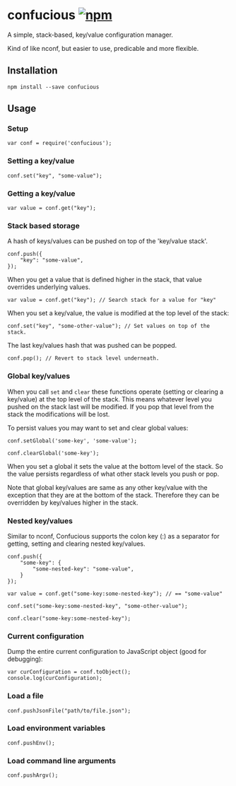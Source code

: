 # confucious [![npm](https://img.shields.io/npm/v/confucious.svg)](https://www.npmjs.com/package/confucious)

A simple, stack-based, key/value configuration manager. 

Kind of like nconf, but easier to use, predicable and more flexible.

## Installation

	npm install --save confucious

## Usage

### Setup

	var conf = require('confucious');

### Setting a key/value

	conf.set("key", "some-value");

### Getting a key/value

	var value = conf.get("key");

### Stack based storage

A hash of keys/values can be pushed on top of the 'key/value stack'. 

	conf.push({
		"key": "some-value",
	});

When you get a value that is defined higher in the stack, that value overrides underlying values.

	var value = conf.get("key"); // Search stack for a value for "key"

When you set a key/value, the value is modified at the top level of the stack:

	conf.set("key", "some-other-value"); // Set values on top of the stack.

The last key/values hash that was pushed can be popped.

	conf.pop(); // Revert to stack level underneath.

### Global key/values

When you call `set` and `clear` these functions operate (setting or clearing a key/value) at the top level of the stack. This means whatever level you pushed on the stack last will be modified. If you pop that level from the stack the modifications will be lost.

To persist values you may want to set and clear global values:

	conf.setGlobal('some-key', 'some-value');

	conf.clearGlobal('some-key');

When you set a global it sets the value at the bottom level of the stack. So the value persists regardless of what other stack levels you push or pop.

Note that global key/values are same as any other key/value with the exception that they are at the bottom of the stack. Therefore they can be overridden by key/values higher in the stack.  

### Nested key/values

Similar to nconf, Confucious supports the colon key (:) as a separator for getting, setting and clearing nested key/values.

	conf.push({
		"some-key": {
			"some-nested-key": "some-value",
		}
	});

	var value = conf.get("some-key:some-nested-key"); // == "some-value"

	conf.set("some-key:some-nested-key", "some-other-value");

	conf.clear("some-key:some-nested-key");	

### Current configuration

Dump the entire current configuration to JavaScript object (good for debugging):

	var curConfiguration = conf.toObject();
	console.log(curConfiguration);

### Load a file

	conf.pushJsonFile("path/to/file.json");

### Load environment variables

	conf.pushEnv();

### Load command line arguments

	conf.pushArgv();

	


